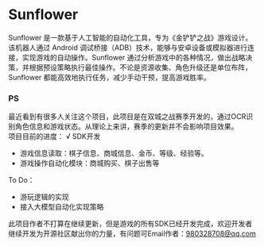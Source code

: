 # Sunflower
Sunflower 是一款基于人工智能的自动化工具，专为《金铲铲之战》游戏设计。该机器人通过 Android 调试桥接（ADB）技术，能够与安卓设备或模拟器进行连接，实现游戏的自动操作。Sunflower 通过分析游戏中的各种情况，做出战略决策，并根据预设策略执行最佳操作。不论是资源收集、角色升级还是单位布阵，Sunflower 都能高效地执行任务，减少手动干预，提高游戏胜率。

### PS
最近看到有很多人关注这个项目，此项目是在双城之战赛季开发的，通过OCR识别角色信息和游戏状态。从理论上来讲，赛季的更新并不会影响项目效果。    
项目目前的进度：
√ SDK开发
  -  游戏信息读取：棋子信息、商城信息、金币、等级、经验等。
  -  游戏操作自动化模块：商城购买、棋子出售等

To Do：
  - 游玩逻辑的实现
  - 接入大模型自动化实现策略

此项目作者不打算在继续更新，但是游戏的所有SDK已经开发完成，欢迎开发者继续开发为开源社区献出你的力量，有问题可Email作者：980328708@qq.com
